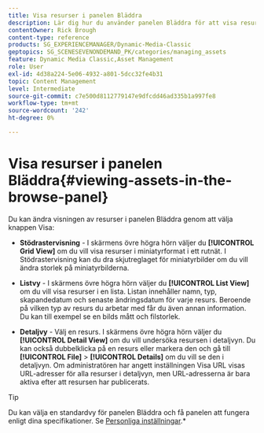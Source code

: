 ```yaml
---
title: Visa resurser i panelen Bläddra
description: Lär dig hur du använder panelen Bläddra för att visa resurser i Adobe Dynamic Media Classic.
contentOwner: Rick Brough
content-type: reference
products: SG_EXPERIENCEMANAGER/Dynamic-Media-Classic
geptopics: SG_SCENESEVENONDEMAND_PK/categories/managing_assets
feature: Dynamic Media Classic,Asset Management
role: User
exl-id: 4d38a224-5e06-4932-a801-5dcc32fe4b31
topic: Content Management
level: Intermediate
source-git-commit: c7e500d8112779147e9dfcdd46ad335b1a997fe8
workflow-type: tm+mt
source-wordcount: '242'
ht-degree: 0%

---
```


# Visa resurser i panelen Bläddra{#viewing-assets-in-the-browse-panel}

Du kan ändra visningen av resurser i panelen Bläddra genom att välja knappen Visa:

* **Stödrastervisning** - I skärmens övre högra hörn väljer du **[!UICONTROL Grid View]** om du vill visa resurser i miniatyrformat i ett rutnät. I Stödrastervisning kan du dra skjutreglaget för miniatyrbilder om du vill ändra storlek på miniatyrbilderna.

* **Listvy** - I skärmens övre högra hörn väljer du **[!UICONTROL List View]** om du vill visa resurser i en lista. Listan innehåller namn, typ, skapandedatum och senaste ändringsdatum för varje resurs. Beroende på vilken typ av resurs du arbetar med får du även annan information. Du kan till exempel se en bilds mått och filstorlek.

* **Detaljvy** - Välj en resurs. I skärmens övre högra hörn väljer du **[!UICONTROL Detail View]** om du vill undersöka resursen i detaljvyn. Du kan också dubbelklicka på en resurs eller markera den och gå till **[!UICONTROL File]** > **[!UICONTROL Details]** om du vill se den i detaljvyn. Om administratören har angett inställningen Visa URL visas URL-adresser för alla resurser i detaljvyn, men URL-adresserna är bara aktiva efter att resursen har publicerats.

>[!TIP]
>
>Du kan välja en standardvy för panelen Bläddra och få panelen att fungera enligt dina specifikationer. Se [Personliga inställningar](personal-setup.md#personal_setup).*
